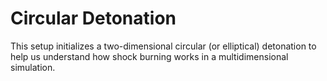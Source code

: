 # Circular Detonation

This setup initializes a two-dimensional circular (or elliptical)
detonation to help us understand how shock burning works in a
multidimensional simulation.
